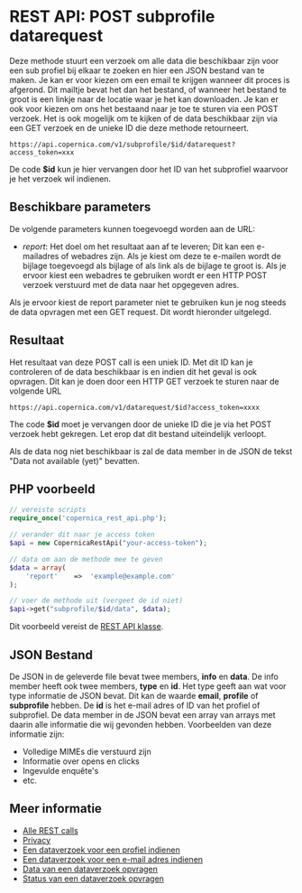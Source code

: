 # REST API: POST subprofile datarequest

Deze methode stuurt een verzoek om alle data die beschikbaar zijn voor een
sub profiel bij elkaar te zoeken en hier een JSON bestand van te maken. Je kan er voor 
kiezen om een email te krijgen wanneer dit proces is afgerond. Dit mailtje bevat
het dan het bestand, of wanneer het bestand te groot is een linkje naar
de locatie waar je het kan downloaden. Je kan er ook voor kiezen om
ons het bestaand naar je toe te sturen via een POST verzoek. 
Het is ook mogelijk om te kijken of de data beschikbaar zijn via een GET
verzoek en de unieke ID die deze methode retourneert.

`https://api.copernica.com/v1/subprofile/$id/datarequest?access_token=xxx`

De code **$id** kun je hier vervangen door het ID van het subprofiel waarvoor je 
het verzoek wil indienen.

## Beschikbare parameters

De volgende parameters kunnen toegevoegd worden aan de URL:

* *report*: Het doel om het resultaat aan af te leveren; Dit kan een 
e-mailadres of webadres zijn. Als je kiest om deze te e-mailen wordt de bijlage 
toegevoegd als bijlage of als link als de bijlage te groot is. Als je ervoor 
kiest een webadres te gebruiken wordt er een HTTP POST verzoek verstuurd met 
de data naar het opgegeven adres.

Als je ervoor kiest de report parameter niet te gebruiken kun je nog steeds 
de data opvragen met een GET request. Dit wordt hieronder uitgelegd.

## Resultaat

Het resultaat van deze POST call is een uniek ID. Met dit ID kan je controleren
of de data beschikbaar is en indien dit het geval is ook opvragen. Dit
kan je doen door een HTTP GET verzoek te sturen naar de volgende URL

`https://api.copernica.com/v1/datarequest/$id?access_token=xxxx`

The code **$id** moet je vervangen door de unieke ID die je via het POST verzoek
hebt gekregen. Let erop dat dit bestand uiteindelijk verloopt.

Als de data nog niet beschikbaar is zal de data member in de JSON de tekst 
"Data not available (yet)" bevatten.

## PHP voorbeeld

```php
// vereiste scripts
require_once('copernica_rest_api.php');

// verander dit naar je access token
$api = new CopernicaRestApi("your-access-token");

// data om aan de methode mee te geven
$data = array(
    'report'    =>  'example@example.com'
);

// voer de methode uit (vergeet de id niet)
$api->get("subprofile/$id/data", $data);
```

Dit voorbeeld vereist de [REST API klasse](./rest-php).

## JSON Bestand

De JSON in de geleverde file bevat twee members, **info** en **data**. De info
member heeft ook twee members, **type** en **id**. Het type geeft aan wat voor
type informatie de JSON bevat. Dit kan de waarde **email**, **profile** of **subprofile**
hebben. De **id** is het e-mail adres of ID van het profiel of subprofiel.
De data member in de JSON bevat een array van arrays met daarin alle informatie
die wij gevonden hebben. Voorbeelden van deze informatie zijn:

- Volledige MIMEs die verstuurd zijn
- Informatie over opens en clicks
- Ingevulde enquête's
- etc.

## Meer informatie

* [Alle REST calls](./rest-api)
* [Privacy](./privacy)
* [Een dataverzoek voor een profiel indienen ](./rest-post-profile-datarequest)
* [Een dataverzoek voor een e-mail adres indienen](./rest-post-email-datarequest)
* [Data van een dataverzoek opvragen](./rest-get-datarequest-data)
* [Status van een dataverzoek opvragen](./rest-get-datarequest-status)
